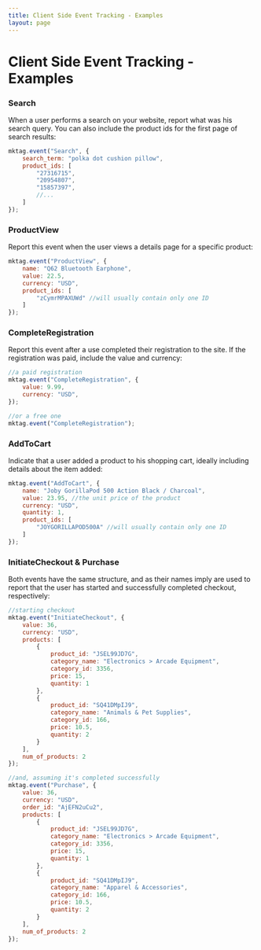 ```yaml
---
title: Client Side Event Tracking - Examples
layout: page
---
```


# Client Side Event Tracking - Examples #

### Search ###

When a user performs a search on your website, report what was his search query. You can also include the product ids for the first page of search results:

```javascript
mktag.event("Search", {
    search_term: "polka dot cushion pillow",
    product_ids: [
        "27316715",
        "20954807",
        "15857397",
        //...
    ]
});
```

### ProductView ###

Report this event when the user views a details page for a specific product:

```javascript
mktag.event("ProductView", {
    name: "Q62 Bluetooth Earphone",
    value: 22.5,
    currency: "USD",
    product_ids: [
        "zCymrMPAXUWd" //will usually contain only one ID
    ]
});
```

### CompleteRegistration ###

Report this event after a use completed their registration to the site. If the registration was paid, include the value and currency:

```javascript
//a paid registration
mktag.event("CompleteRegistration", {
    value: 9.99,
    currency: "USD",
});

//or a free one
mktag.event("CompleteRegistration");
```

### AddToCart ###

Indicate that a user added a product to his shopping cart, ideally including details about the item added:

```javascript
mktag.event("AddToCart", {
    name: "Joby GorillaPod 500 Action Black / Charcoal",
    value: 23.95, //the unit price of the product
    currency: "USD",
    quantity: 1,
    product_ids: [
        "JOYGORILLAPOD500A" //will usually contain only one ID
    ]
});
```

### InitiateCheckout & Purchase ###

Both events have the same structure, and as their names imply are used to report that the user has started and successfully completed checkout, respectively:

```javascript
//starting checkout
mktag.event("InitiateCheckout", {
    value: 36,
    currency: "USD",
    products: [
        {
            product_id: "JSEL99JD7G",
            category_name: "Electronics > Arcade Equipment",
            category_id: 3356,
            price: 15,
            quantity: 1
        },
        {
            product_id: "SQ41DMpIJ9",
            category_name: "Animals & Pet Supplies",
            category_id: 166,
            price: 10.5,
            quantity: 2
        }
    ],
    num_of_products: 2
});

//and, assuming it's completed successfully
mktag.event("Purchase", {
    value: 36,
    currency: "USD",
    order_id: "AjEFN2uCu2",
    products: [
        {
            product_id: "JSEL99JD7G",
            category_name: "Electronics > Arcade Equipment",
            category_id: 3356,
            price: 15,
            quantity: 1
        },
        {
            product_id: "SQ41DMpIJ9",
            category_name: "Apparel & Accessories",
            category_id: 166,
            price: 10.5,
            quantity: 2
        }
    ],
    num_of_products: 2
});
```
